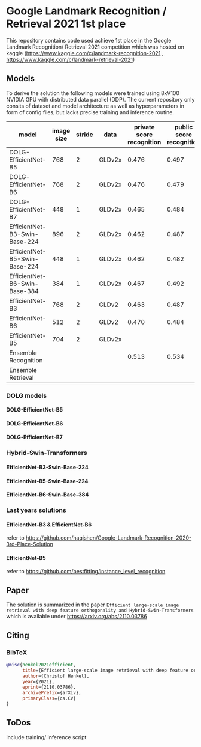 # Google Landmark Recognition / Retrieval 2021 1st place

This repository contains code used achieve 1st place in the Google Landmark Recognition/ Retrieval 2021 competition which was hosted on kaggle (https://www.kaggle.com/c/landmark-recognition-2021 , https://www.kaggle.com/c/landmark-retrieval-2021)


## Models

To derive the solution the following models were trained using 8xV100 NVIDIA GPU with distributed data parallel (DDP). The current repository only consits of dataset and model architecture as well as hyperparameters in form of config files, but lacks precise training and inference routine. 

| model                         | image size | stride | data   | private score recognition | public score recognition | private score retrieval | public score retrieval |
|-------------------------------|------------|--------|--------|---------------------------|--------------------------|-------------------------|------------------------|
| DOLG-EfficientNet-B5          | 768        | 2      | GLDv2x | 0.476                     | 0.497                    | 0.478                   | 0.464                  |
| DOLG-EfficientNet-B6          | 768        | 2      | GLDv2x | 0.476                     | 0.479                    | 0.474                   | 0.454                  |
| DOLG-EfficientNet-B7          | 448        | 1      | GLDv2x | 0.465                     | 0.484                    | 0.470                   | 0.458                  |
| EfficientNet-B3-Swin-Base-224 | 896        | 2      | GLDv2x | 0.462                     | 0.487                    | 0.481                   | 0.454                  |
| EfficientNet-B5-Swin-Base-224 | 448        | 1      | GLDv2x | 0.462                     | 0.482                    | 0.476                   | 0.443                  |
| EfficientNet-B6-Swin-Base-384 | 384        | 1      | GLDv2x | 0.467                     | 0.492                    | 0.487                   | 0.462                  |
| EfficientNet-B3               | 768        | 2      | GLDv2  | 0.463                     | 0.487                    |                         |                        |
| EfficientNet-B6               | 512        | 2      | GLDv2  | 0.470                     | 0.484                    | 0.454                   | 0.441                  |
| EfficientNet-B5               | 704        | 2      | GLDv2x |                           |                          | 0.459                   | 0.428                  |
| Ensemble Recognition          |            |        |        | 0.513                     | 0.534                    |                         |                        |
| Ensemble Retrieval            |            |        |        |                           |                          | 0.537                   | 0.518                  |


### DOLG models

#### DOLG-EfficientNet-B5
#### DOLG-EfficientNet-B6
#### DOLG-EfficientNet-B7

### Hybrid-Swin-Transformers
#### EfficientNet-B3-Swin-Base-224
#### EfficientNet-B5-Swin-Base-224
#### EfficientNet-B6-Swin-Base-384

### Last years solutions
#### EfficientNet-B3 & EfficientNet-B6
refer to https://github.com/haqishen/Google-Landmark-Recognition-2020-3rd-Place-Solution

#### EfficientNet-B5
refer to https://github.com/bestfitting/instance_level_recognition


## Paper

The solution is summarized in the paper `Efficient large-scale image retrieval with deep feature orthogonality and Hybrid-Swin-Transformers` which is available under https://arxiv.org/abs/2110.03786

## Citing

### BibTeX

```bibtex
@misc{henkel2021efficient,
      title={Efficient large-scale image retrieval with deep feature orthogonality and Hybrid-Swin-Transformers}, 
      author={Christof Henkel},
      year={2021},
      eprint={2110.03786},
      archivePrefix={arXiv},
      primaryClass={cs.CV}
}
```

## ToDos

include training/ inference script
